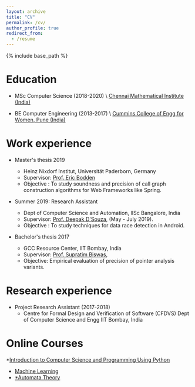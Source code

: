 ```yaml
---
layout: archive
title: "CV"
permalink: /cv/
author_profile: true
redirect_from:
  - /resume
---
```


{% include base_path %}

Education
======
*  MSc Computer Science (2018-2020) \\
[Chennai Mathematical Institute (India)](https://www.cmi.ac.in/)

* BE Computer Engineering (2013-2017) \\
[Cummins College of Engg for Women, Pune (India)](https://www.cumminscollege.org/)

Work experience
======
* Master's thesis 2019
  * Heinz Nixdorf Institut, Universität Paderborn, Germany
  * Supervisor: [Prof. Eric Bodden](https://www.bodden.de/)
  * Objective : To study soundness and precision of call graph construction algorithms for Web Frameworks like Spring.

* Summer 2019: Research Assistant
  * Dept of Computer Science and Automation, IISc Bangalore, India 
  * Supervisor: [Prof. Deepak D'Souza](https://www.csa.iisc.ac.in/~deepakd/), (May - July 2019). 
  * Objective : To study techniques for data race detection in Android.

* Bachelor's thesis 2017 
  * GCC Resource Center, IIT Bombay, India
  * Supervisor: [Prof. Supratim Biswas](https://www.cse.iitb.ac.in/~sb/), 
  * Objective: Empirical evaluation of precision of pointer analysis variants.
 
 **Research experience**
======
* Project Research Assistant (2017-2018)
  * Centre for Formal Design and Verification of Software (CFDVS) 
    Dept of Computer Science and Engg
    IIT Bombay, India 

**Online Courses**
======
*[Introduction to Computer Science and Programming Using Python](https://www.edx.org/course/introduction-to-computer-science-and-programming-7)
* [Machine Learning](https://www.coursera.org/learn/machine-learning)
* [*Automata Theory](https://online.stanford.edu/courses/soe-ycsautomata-automata-theory)


